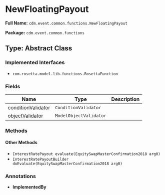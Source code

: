 # NewFloatingPayout

**Full Name:** `cdm.event.common.functions.NewFloatingPayout`

**Package:** `cdm.event.common.functions`

## Type: Abstract Class

### Implemented Interfaces

- `com.rosetta.model.lib.functions.RosettaFunction`

### Fields

| Name | Type | Description |
|------|------|-------------|
| conditionValidator | `ConditionValidator` |  |
| objectValidator | `ModelObjectValidator` |  |

### Methods

#### Other Methods

- `InterestRatePayout evaluate(EquitySwapMasterConfirmation2018 arg0)`
- `InterestRatePayoutBuilder doEvaluate(EquitySwapMasterConfirmation2018 arg0)`

### Annotations

- **ImplementedBy**

